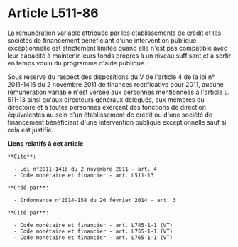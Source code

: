 # Article L511-86

La rémunération variable attribuée par les établissements de crédit et les sociétés de financement bénéficiant d'une
intervention publique exceptionnelle est strictement limitée quand elle n'est pas compatible avec leur capacité à maintenir
leurs fonds propres à un niveau suffisant et à sortir en temps voulu du programme d'aide publique. 

Sous réserve du respect des dispositions du V de l'article 4 de la loi n° 2011-1416 du 2 novembre 2011 de finances
rectificative pour 2011, aucune rémunération variable n'est versée aux personnes mentionnées à l'article L. 511-13 ainsi
qu'aux directeurs généraux délégués, aux membres du directoire et à toutes personnes exerçant des fonctions de direction
équivalentes au sein d'un établissement de crédit ou d'une société de financement bénéficiant d'une intervention publique
exceptionnelle sauf si cela est justifié.

**Liens relatifs à cet article**

	**Cite**:

	  - Loi n°2011-1416 du 2 novembre 2011 - art. 4
	  - Code monétaire et financier - art. L511-13

	**Créé par**:

	  - Ordonnance n°2014-158 du 20 février 2014 - art. 3

	**Cité par**:

	  - Code monétaire et financier - art. L745-1-1 (VT)
	  - Code monétaire et financier - art. L755-1-1 (VT)
	  - Code monétaire et financier - art. L765-1-1 (VT)
